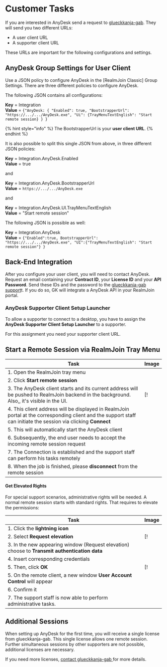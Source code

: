 # Customer Tasks

If you are interested in AnyDesk send a request to [glueckkanja-gab](mailto:support@glueckkanja-gab.com). They will send you two different URLs:

* A user client URL
* A supporter client URL

These URLs are important for the following configurations and settings.

## AnyDesk Group Settings for User Client

Use a JSON policy to configure AnyDesk in the [RealmJoin Classic] Group Settings. There are three different policies to configure AnyDesk.

The following JSON contains all configurations:

**Key** = Integration\
**Value** = `{"AnyDesk: { "Enabled": true, "BootstrapperUrl": "https://.../.../AnyDesk.exe", "Ui": {TrayMenuTextEnglish": "Start remote session} } }`

{% hint style="info" %}
The BootstrapperUrl is your **user client URL**.
{% endhint %}

It is also possible to split this single JSON from above, in three different JSON policies:

**Key** = Integration.AnyDesk.Enabled\
**Value** = true

and

**Key** = Integration.AnyDesk.BootstrapperUrl\
**Value** = `https://.../.../AnyDesk.exe`

and

**Key** = Integration.AnyDesk.UI.TrayMenuTextEnglish\
**Value** = "Start remote session"

The following JSON is possible as well:

**Key** = Integration.AnyDesk\
**Value** = `{"Enabled":true, BootstrapperUrl": "https://.../.../AnyDesk.exe", "UI":{"TrayMenuTextEnglish": "Start remote session"} }`

## Back-End Integration

After you configure your user client, you will need to contact AnyDesk. Request an email containing your **Contract ID**, your **License ID** and your **API Password**. Send these IDs and the password to the [glueckkanja-gab support](mailto:support@glueckkanja-gab.com)t. If you do so, GK will integrate a AnyDesk API in your RealmJoin portal.

### AnyDesk Supporter Client Setup Launcher

To allow a supporter to connect to a desktop, you have to assign the **AnyDesk Supporter Client Setup Launcher** to a supporter.

For this assignment you need your supporter client URL.

## Start a Remote Session via RealmJoin Tray Menu

| Task                                                                                                                                                             | Image |
| ---------------------------------------------------------------------------------------------------------------------------------------------------------------- | ----- |
| 1. Open the RealmJoin tray menu                                                                                                                                  |       |
| 2. Click **Start remote session**                                                                                                                                |       |
| 3. The AnyDesk client starts and its current address will be pushed to RealmJoin backend in the background. Also,, it's visible in the UI.                       | [!    |
| 4. This client address will be displayed in RealmJoin portal at the corresponding client and the support staff can initiate the session via clicking **Connect** |       |
| 5. This will automatically start the AnyDesk client                                                                                                              |       |
| 6. Subsequently, the end user needs to accept the incoming remote session request                                                                                |       |
| 7. The Connection is established and the support staff can perform his tasks remotely                                                                            |       |
| 8. When the job is finished, please **disconnect** from the remote session                                                                                       |       |

#### Get Elevated Rights

For special support scenarios, administrative rights will be needed. A normal remote session starts with standard rights. That requires to elevate the permissions:

| Task                                                                                          | Image |
| --------------------------------------------------------------------------------------------- | ----- |
| 1. Click the **lightning icon**                                                               |       |
| 2. Select **Request elevation**                                                               | [!    |
| 3. In the new appearing window (Request elevation) choose to **Transmit authentication data** |       |
| 4. Insert corresponding credentials                                                           |       |
| 5. Then, click **OK**                                                                         | [!    |
| 5. On the remote client, a new window **User Account Control** will appear                    |       |
| 6. Confirm it                                                                                 |       |
| 7. The support staff is now able to perform administrative tasks.                             |       |

## Additional Sessions

When setting up AnyDesk for the first time, you will receive a single license from glueckkanja-gab. This single license allows one remote session. Further simultaneous sessions by other supporters are not possible, additional licenses are necessary.

If you need more licenses, [contact glueckkanja-gab ](mailto:support@glueckkanja-gab.com)for more details.
